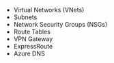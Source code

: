 - Virtual Networks (VNets)
- Subnets
- Network Security Groups (NSGs)
- Route Tables
- VPN Gateway
- ExpressRoute
- Azure DNS